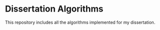 # Dissertation Algorithms
This repository includes all the algorithms implemented for my dissertation.
